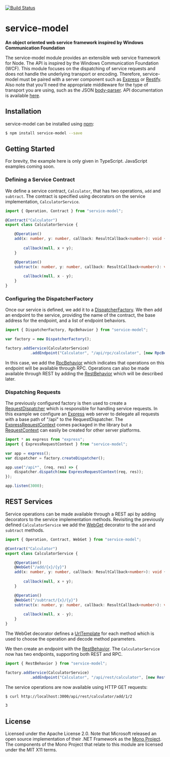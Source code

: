[![Build Status](https://travis-ci.org/artifacthealth/service-model.svg?branch=master)](https://travis-ci.org/artifacthealth/service-model)

# service-model
**An object oriented web service framework inspired by Windows Communication Foundation**

The service-model module provides an extensible web service framework for Node. The API is inspired by the Windows 
Communication Foundation (WCF). This module focuses on the dispatching of service requests and does not handle the 
underlying transport or encoding. Therefore, service-model must be paired with a server component such as 
[Express](http://expressjs.com/) or [Restify](http://restify.com/). Also note that you'll need the appropriate 
middleware for the type of transport you are using, such as the JSON [body-parser](https://www.npmjs.com/package/body-parser).
API documentation is available [here](http://artifacthealth.github.io/service-model).

## Installation

service-model can be installed using [npm](https://www.npmjs.com/):
  
```sh
$ npm install service-model --save
```

## Getting Started

For brevity, the example here is only given in TypeScript. JavaScript examples coming soon.

### Defining a Service Contract

We define a service contract, `Calculator`, that has two operations, `add` and `subtract`. The contract is specified 
using decorators on the service implementation, `CalculatorService`. 

```typescript
import { Operation, Contract } from "service-model";

@Contract("Calculator")
export class CalculatorService {

    @Operation()
    add(x: number, y: number, callback: ResultCallback<number>): void {
    
        callback(null, x + y);
    }

    @Operation()
    subtract(x: number, y: number, callback: ResultCallback<number>): void {
    
        callback(null, x - y);
    }
}
```


### Configuring the DispatcherFactory

Once our service is defined, we add it to a [DispatcherFactory](http://artifacthealth.github.io/service-model/classes/dispatcherfactory.html). We then add an endpoint to the service, 
providing the name of the contract, the base address for the endpoint, and a list of endpoint behaviors.

```typescript
import { DispatcherFactory, RpcBehavior } from "service-model";

var factory = new DispatcherFactory();

factory.addService(CalculatorService)
           .addEndpoint("Calculator", "/api/rpc/calculator", [new RpcBehavior()]);
```

In this case, we add the [RpcBehavior](http://artifacthealth.github.io/service-model/classes/rpcbehavior.html) which indicates that operations on this endpoint will be available through 
RPC. Operations can also be made available through REST by adding the [RestBehavior](http://artifacthealth.github.io/service-model/classes/restbehavior.html) which will be described
later.


### Dispatching Requests

The previously configured factory is then used to create a [RequestDispatcher](http://artifacthealth.github.io/service-model/classes/requestdispatcher.html) which is responsible for handling
service requests. In this example we configure an [Express](https://www.npmjs.com/package/express) web server
to delegate all requests with a base path of "/api" to the RequestDispatcher. The [ExpressRequestContext](http://artifacthealth.github.io/service-model/classes/expressrequestcontext.html) comes 
packaged in the library but a [RequestContext](http://artifacthealth.github.io/service-model/interfaces/requestcontext.html) can easily be created for other server platforms. 

```typescript
import * as express from "express";
import { ExpressRequestContext } from "service-model";

var app = express();
var dispatcher = factory.createDispatcher();

app.use("/api*", (req, res) => {
    dispatcher.dispatch(new ExpressRequestContext(req, res));
});

app.listen(3000);
```


## REST Services

Service operations can be made available through a REST api by adding decorators to the service implementation methods.
Revisiting the previously defined `CalculatorService` we add the [WebGet](http://artifacthealth.github.io/service-model/globals.html#webget) decorator to the `add` and `subtract` 
methods. 

```typescript
import { Operation, Contract, WebGet } from "service-model";

@Contract("Calculator")
export class CalculatorService {

    @Operation()
    @WebGet("/add/{x}/{y}")
    add(x: number, y: number, callback: ResultCallback<number>): void {
    
        callback(null, x + y);
    }

    @Operation()
    @WebGet("/subtract/{x}/{y}")
    subtract(x: number, y: number, callback: ResultCallback<number>): void {
    
        callback(null, x - y);
    }
}
```

The WebGet decorator defines a [UrlTemplate](http://artifacthealth.github.io/service-model/classes/urltemplate.html) for each method which is used to choose the operation and decode method 
parameters.

We then create an endpoint with the [RestBehavior](http://artifacthealth.github.io/service-model/classes/restbehavior.html). The `CalculatorService` now has two endpoints, supporting both 
REST and RPC.

```typescript
import { RestBehavior } from "service-model";

factory.addService(CalculatorService)
           .addEndpoint("Calculator", "/api/rest/calculator", [new RestBehavior()]);
```

The service operations are now available using HTTP GET requests:

```sh
$ curl http://localhost:3000/api/rest/calculator/add/1/2

3
```

## License

Licensed under the Apache License 2.0. Note that Microsoft released an open source implementation of their .NET 
Framework as the [Mono Project](http://www.mono-project.com/). The components of the Mono Project that relate to this
module are licensed under the MIT X11 terms.